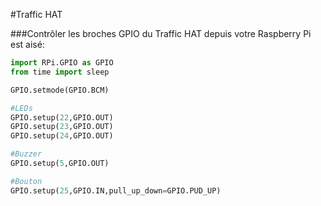 <!--
---
name: Traffic HAT
manufacturer: Ryanteck LTD.
url: http://www.ryanteck.uk/store/traffichat
buy: http://www.ryanteck.uk/store/traffichat
description: carte multi-usage avec buzzer, LED et bouton
pincount: 40
pin:
  '15':
    name: LED1 / vert
    direction: output
    active: high
  '16':
    name: LED2 / orange
    direction: output
    active: high
  '18':
    name: LED3 / rouge
    direction: output
    active: high
  '22':
    name: bouton
    direction: input
    active: high
  '29':
    name: buzzer
    direction: output
    active: high
-->
#Traffic HAT

###Contrôler les broches GPIO du Traffic HAT depuis votre Raspberry Pi est aisé: 

```python
import RPi.GPIO as GPIO
from time import sleep

GPIO.setmode(GPIO.BCM)

#LEDs
GPIO.setup(22,GPIO.OUT)
GPIO.setup(23,GPIO.OUT)
GPIO.setup(24,GPIO.OUT)

#Buzzer
GPIO.setup(5,GPIO.OUT)

#Bouton
GPIO.setup(25,GPIO.IN,pull_up_down=GPIO.PUD_UP)
```